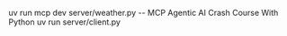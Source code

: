 uv run mcp dev server/weather.py
-- MCP Agentic AI Crash Course With Python
uv run server/client.py
